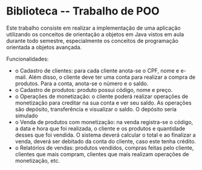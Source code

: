 # Biblioteca -- Trabalho de POO

Este trabalho consiste em realizar a implementação de uma aplicação utilizando os conceitos de
orientação a objetos em Java vistos em aula durante todo semestre, especialmente os conceitos
de programação orientada a objetos avançada.

Funcionalidades:

- o Cadastro de clientes: para cada cliente anota-se o CPF, nome e e-mail. Além disso, o cliente deve ter uma conta para realizar a compra de produtos. Para a conta, anota-se o 
número e o saldo.
- o Cadastro de produtos: produto possui código, nome e preço.
- o Operações de monetização: o cliente poderá realizar operações de monetização para creditar na sua conta e ver seu saldo. As operações são depósito, transferência e visualizar o saldo. O depósito seria simulado 
- o Venda de produtos com monetização: na venda registra-se o código, a data e hora que foi realizada, o cliente e os produtos e quantidade desses que foi vendida. O sistema deverá 
calcular o total e ao finalizar a venda, deverá ser debitado da conta do cliente, caso este tenha crédito. 
- o Relatórios de vendas: produtos vendidos, compras feitas pelo cliente, clientes que mais compram, clientes que mais realizam operações de monetização, etc.
